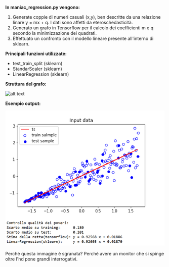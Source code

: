 **In maniac_regression.py vengono:**

1) Generate coppie di numeri casuali (x,y), ben descritte da una relazione linare y = mx + q. I dati sono affetti da eteroschedasticità.
2) Generato un grafo in Tensorflow per il calcolo dei coefficienti m e q secondo la minimizzazione dei quadrati. 
3) Effettuato un confronto con il modello lineare presente all'interno di sklearn.

**Principali funzioni utilizzate:**

- test_train_split (sklearn)
- StandarScaler (sklearn)
- LinearRegression (sklearn)

**Struttura del grafo:**

![alt text](https://raw.githubusercontent.com/z374/Tensorflow/master/Linear_Regression/strut.PNG)

**Esempio output:**

![alt text](https://raw.githubusercontent.com/z374/Tensorflow/master/Linear_Regression/output.PNG)

Perché questa immagine è sgranata? Perché avere un monitor che si spinge oltre l'hd pone grandi interrogativi.
